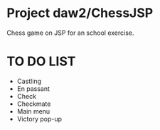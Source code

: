 # Project daw2/ChessJSP

Chess game on JSP for an school exercise.

# TO DO LIST
- Castling
- En passant
- Check
- Checkmate
- Main menu
- Victory pop-up
